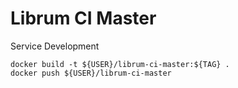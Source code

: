 Librum CI Master
==========

Service Development
````
docker build -t ${USER}/librum-ci-master:${TAG} .
docker push ${USER}/librum-ci-master
````
